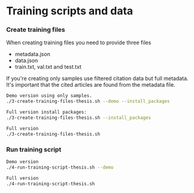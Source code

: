# Training scripts and data 


### Create training files
When creating training files you need to provide three files 
-  metadata.json 
- data.json
- train.txt, val.txt and test.txt 

If you're creating only samples use filtered citation data but full metadata.
It's important that the cited articles are found from the metadata file. 

```bash
Demo version using only samples.
./3-create-training-files-thesis.sh --demo --install_packages

Full version install packages: 
./3-create-training-files-thesis.sh --install_packages

Full version 
./3-create-training-files-thesis.sh
```


### Run training script 

```bash
Demo version
./4-run-training-script-thesis.sh --demo

Full version 
./4-run-training-script-thesis.sh
```

